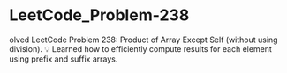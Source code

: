 # LeetCode_Problem-238
olved LeetCode Problem 238: Product of Array Except Self (without using division).  💡 Learned how to efficiently compute results for each element using prefix and suffix arrays.
